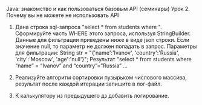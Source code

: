 Java: знакомство и как пользоваться базовым API (семинары)
Урок 2. Почему вы не можете не использовать API

1) Дана строка sql-запроса "select * from students where ". Сформируйте часть WHERE этого запроса, используя StringBuilder. Данные для фильтрации приведены ниже в виде json строки.
Если значение null, то параметр не должен попадать в запрос.
Параметры для фильтрации: String str = "{'name':'Ivanov', 'country':'Russia', 'city':'Moscow', 'age':'null'}";
Результат "select * from students where “name” = “Ivanov” and “country”=”Russia” …

2) Реализуйте алгоритм сортировки пузырьком числового массива, результат после каждой итерации запишите в лог-файл.

4) К калькулятору из предыдущего дз добавить логирование.
